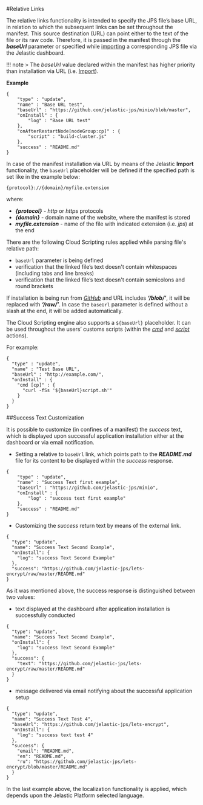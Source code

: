 #Relative Links

The relative links functionality is intended to specify the JPS file’s base URL, in relation to which the subsequent links can be set throughout the manifest. This source destination (URL) can point either to the text of the file or its raw code. Therefore, it is passed in the manifest through the <b>*baseUrl*</b> parameter or specified while <a href="https://docs.jelastic.com/environment-export-import" target="_blank">importing</a> a corresponding JPS file via the Jelastic dashboard.          

!!! note
    > The *baseUrl* value declared within the manifest has higher priority than installation via URL (i.e. <a href="https://docs.jelastic.com/environment-export-import" target="_blank">Import</a>).                

**Example**
```
{
    "type" : "update",
    "name" : "Base URL test",
    "baseUrl" : "https://github.com/jelastic-jps/minio/blob/master",
    "onInstall" : {
        "log" : "Base URL test"
    },
    "onAfterRestartNode[nodeGroup:cp]" : {
        "script" : "build-cluster.js"
    },
    "success" : "README.md"
}
```

In case of the manifest installation via URL by means of the Jelastic **Import** functionality, the `baseUrl` placeholder will be defined if the specified path is set like in the example below:      
  
```
{protocol}://{domain}/myfile.extension
```
where:                

- <b>*{protocol}*</b> - *http* or *https* protocols              
- <b>*{domain}*</b> - domain name of the website, where the manifest is stored                     
- <b>*myfile.extension*</b> - name of the file with indicated extension (i.e. *jps*) at the end                     

There are the following Cloud Scripting rules applied while parsing file's relative path:                         
  - `baseUrl` parameter is being defined                            
  - verification that the linked file’s text doesn't contain whitespaces (including tabs and line breaks)                                     
  - verification that the linked file’s text doesn't contain semicolons and round brackets                                  

If installation is being run from <a href="https://github.com/jelastic-jps" target="_blank">*GitHub*</a> and URL includes <b>*‘/blob/’*</b>, it will be replaced with <b>*‘/raw/’*</b>. In case the `baseUrl` parameter is defined without a slash at the end, it will be added automatically.              

 
The Cloud Scripting engine also supports a `${baseUrl}` placeholder. It can be used throughout the users’ customs scripts (within the <a href="http://docs.cloudscripting.com/reference/actions/#cmd" target="_blank">*cmd*</a> and <a href="http://docs.cloudscripting.com/reference/actions/#script" target="_blank">*script*</a> actions).                 

For example:

```
{
  "type" : "update",
  "name" : "Test Base URL",
  "baseUrl" : "http://example.com/",
  "onInstall" : {
    "cmd [cp]" : {
      "curl -fSs '${baseUrl}script.sh'"
    }
  }
}
```


##Success Text Customization

It is possible to customize (in confines of a manifest) the *success* text, which is displayed upon successful application installation either at the dashboard or via email notification.         

- Setting a relative to `baseUrl` link, which points path to the <b>*README.md*</b> file for its content to be displayed within the *success* response.                    
```
{
    "type" : "update",
    "name" : "Success Text first example",
    "baseUrl" : "https://github.com/jelastic-jps/minio",
    "onInstall" : {
        "log" : "success text first example"
    },
    "success" : "README.md"
}
```

- Customizing the *success* return text by means of the external link.                    
```
{
  "type": "update",
  "name": "Success Text Second Example",
  "onInstall": {
    "log": "success Text Second Example"
  },
  "success": "https://github.com/jelastic-jps/lets-encrypt/raw/master/README.md"
}
```

As it was mentioned above, the success response is distinguished between two values:                        

 - text displayed at the dashboard after application installation is successfully conducted                       
 
```
{
  "type": "update",
  "name": "Success Text Second Example",
  "onInstall": {
    "log": "success Text Second Example"
  },
  "success": {
    "text": "https://github.com/jelastic-jps/lets-encrypt/raw/master/README.md"
  }
}
```
 
 - message delivered via email notifying about the successful application setup                             
 
```
{
  "type": "update",
  "name": "Success Text Test 4",
  "baseUrl": "https://github.com/jelastic-jps/lets-encrypt",
  "onInstall": {
    "log": "success text test 4"
  },
  "success": {
    "email": "README.md",
    "en": "README.md",
    "ru": "https://github.com/jelastic-jps/lets-encrypt/blob/master/README.md"
  }
}
```

In the last example above, the localization functionality is applied, which depends upon the Jelastic Platform selected language.                        